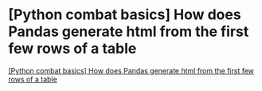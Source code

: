 # [Python combat basics] How does Pandas generate html from the first few rows of a table
[[Python combat basics] How does Pandas generate html from the first few rows of a table](https://aiwithcloud.com/2022/09/15/python_combat_basics_how_does_pandas_generate_html_from_the_first_few_rows_of_a_table/)